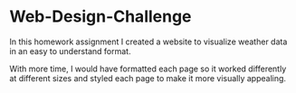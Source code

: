 # Web-Design-Challenge

In this homework assignment I created a website to visualize weather data in an easy to understand format.

With more time, I would have formatted each page so it worked differently at different sizes and styled each page to make it more visually appealing.
